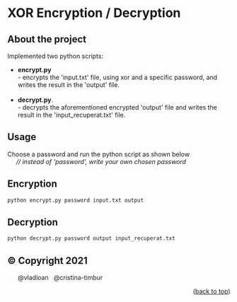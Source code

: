 # XOR Encryption / Decryption 
## About the project
Implemented two python scripts: 
- **encrypt.py**  
             - encrypts the 'input.txt' file, using xor and a specific password, and writes the result in the 'output' file.
            </br>
            </br>
- **decrypt.py**.  
             - decrypts the aforementioned encrypted 'output' file and writes the result in the 'input_recuperat.txt' file.

## Usage

Choose a password and run the python script as shown below    
  *&nbsp;&nbsp;&nbsp;&nbsp; // instead of 'password', write your own chosen password*


## Encryption
```bash
python encrypt.py password input.txt output
```

## Decryption
```bash
python decrypt.py password output input_recuperat.txt
```
## © Copyright 2021

&nbsp;&nbsp;&nbsp;&nbsp;&nbsp; @vladioan   &nbsp;  @cristina-timbur 

<p align="right">(<a href="#top">back to top</a>)</p>
